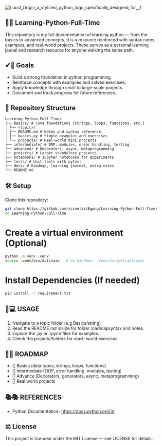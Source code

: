 ![Lucid_Origin_a_stylized_python_logo_specifically_designed_for__1](https://github.com/user-attachments/assets/bb8f6b74-564f-4c7c-a87e-fec0855aaf08)


## 🐍🐍 **Learning-Python-Full-Time**

This repository is my full documentation of learning python — from the basics to advanced concepts. It is a resource reinforced with syntax notes, examples, and real-world projects. These serves as a personal learning jounal and research resource for anyone walking the same path.



## ✔🎯 **Goals**
- Build a strong foundation in python programming.
- Reinforce concepts with examples and solved exercises.
- Apply knowledge through small to large-scale projects.
- Document and track progress for future references.


## 📂 **Repository Structure**
```bas
Learning-Python-Full-Time/
├── basics/ # Core foundations (strings, loops, functions, etc.)
│ └── <topic>/
│ ├── README.md # Notes and syntax reference
│ ├── basics.py # Simple examples and exercises
│ └── projects/ # Real-world mini projects
├── intermediate/ # OOP, modules, error handling, testing
├── advanced/ # Decorators, async, metaprogramming
├── projects/ # Larger standalone projects
├── notebooks/ # Jupyter notebooks for experiments
├── tests/ # Unit tests with pytest
├── docs/ # Roadmap, learning journal, extra notes
└── README.md 
```


## 🛠️ Setup
Clone this repository:
```bash
git clone https://github.com/scientistEgong/Learning-Python-Full-Time/
cd Learning-Python-Full-Time
```

# Create a virtual environment (Optional)
```bash
python -m venv .venv
source .venv/bin/activate   # On Windows: .venv\Scripts\activate
```

# Install Dependencies (If needed)
```bash
pip install -r requirement.txt
```





## 📖💻 USAGE
1. Navigate to a topic folder (e.g Basics/string)
2. Read the README.md inside for folder roadmapsyntax and notes.
3. Explore the .py or .ipynb files for examples.
4. Check the projects/folders for read- world exercises.





## 🧭🚩  ROADMAP
- [] Basics (data types, strings, loops, functions)
- [] Intermediate (OOP, error handling, modules, testing)
- [] Advance (Decorators, generators, async, metaprogramming)
- [] Real world projects






## 📚📚  REFERENCES
- Python Documentation- https://docs.python.org/3/
    
## ⚖ License
This project is licensed under the MIT License — see LICENSE
 for details.
